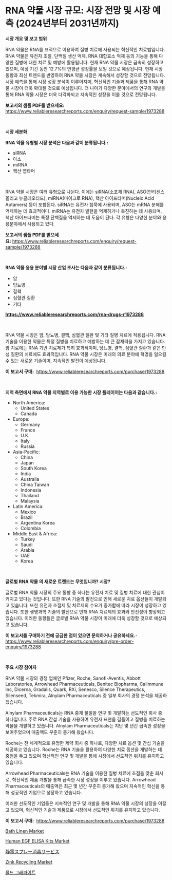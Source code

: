 <p><h1>RNA 약물 시장 규모: 시장 전망 및 시장 예측 (2024년부터 2031년까지)</h1></p><p><strong>시장 개요 및 보고 범위</strong></p>
<p><p>RNA 약물은 RNA를 표적으로 이용하여 질병 치료에 사용되는 혁신적인 치료법입니다. RNA 약물은 유전자 조절, 단백질 생산 억제, RNA 대합효소 억제 등의 기능을 통해 다양한 질병에 대한 치료 및 예방에 활용됩니다. 현재 RNA 약물 시장은 급속히 성장하고 있으며, 예상 기간 동안 12.7%의 연평균 성장률을 보일 것으로 예상됩니다. 현재 시장 동향과 최신 트렌드를 반영하여 RNA 약물 시장은 계속해서 성장할 것으로 전망됩니다. 시장 예측을 통해 시장 성장 분석이 이루어지며, 혁신적인 기술과 제품을 통해 RNA 약물 시장이 더욱 확대될 것으로 예상됩니다. 더 나아가 다양한 분야에서의 연구와 개발을 통해 RNA 약물 시장은 더욱 다각화되고 지속적인 성장을 이룰 것으로 전망됩니다.</p></p>
<p><strong>보고서의 샘플 PDF를 받으세요:</strong> <a href="https://www.reliableresearchreports.com/enquiry/request-sample/1973288">https://www.reliableresearchreports.com/enquiry/request-sample/1973288</a></p>
<p>&nbsp;</p>
<p><strong>시장 세분화</strong></p>
<p><strong>RNA 약물 유형별 시장 분석은 다음과 같이 분류됩니다.:</strong></p>
<p><ul><li>siRNA</li><li>아소</li><li>miRNA</li><li>핵산 앱타머</li></ul></p>
<p>&nbsp;</p>
<p><p>RNA 약물 시장은 여러 유형으로 나뉜다. 이에는 siRNA(소포체 RNA), ASO(안티센스 올리고 뉴클레오티드), miRNA(마이크로 RNA), 핵산 아이프타머(Nucleic Acid Aptamers) 등이 포함된다. siRNA는 유전자 침묵에 사용되며, ASO는 mRNA 분해를 억제하는 데 효과적이다. miRNA는 유전자 발현을 억제하거나 촉진하는 데 사용되며, 핵산 아이프타머는 특정 단백질을 억제하는 데 도움이 된다. 각 유형은 다양한 분야와 응용분야에서 사용되고 있다.</p></p>
<p><strong>보고서의 샘플 PDF를 받으세요:</strong>&nbsp;<a href="https://www.reliableresearchreports.com/enquiry/request-sample/1973288">https://www.reliableresearchreports.com/enquiry/request-sample/1973288</a></p>
<p>&nbsp;</p>
<p><strong> RNA 약물 응용 분야별 시장 산업 조사는 다음과 같이 분류됩니다.:</strong></p>
<p><ul><li>암</li><li>당뇨병</li><li>결핵</li><li>심혈관 질환</li><li>기타</li></ul></p>
<p><strong><a href="https://www.reliableresearchreports.com/rna-drugs-r1973288">https://www.reliableresearchreports.com/rna-drugs-r1973288</a></strong></p>
<p>&nbsp;</p>
<p><p>RNA 약물 시장은 암, 당뇨병, 결핵, 심혈관 질환 및 기타 질병 치료에 적용됩니다. RNA 기술을 이용한 약물은 특정 질병을 치료하고 예방하는 데 큰 잠재력을 가지고 있습니다. 암 치료에는 RNA 기반 치료제가 특히 효과적이며, 당뇨병, 결핵, 심혈관 질환과 같은 만성 질환의 치료에도 효과적입니다. RNA 약물 시장은 미래의 의료 분야에 혁명을 일으킬 수 있는 새로운 기술이며, 지속적인 발전이 예상됩니다.</p></p>
<p><strong>이 보고서 구매:</strong>&nbsp; <a href="https://www.reliableresearchreports.com/purchase/1973288">https://www.reliableresearchreports.com/purchase/1973288</a></p>
<p>&nbsp;</p>
<p><strong>지역 측면에서 RNA 약물 지역별로 이용 가능한 시장 플레이어는 다음과 같습니다.:</strong></p>
<p><ul>
    <li>
        North America:
        <ul>
            <li>United States</li>
            <li>Canada</li>
        </ul>
    </li>
    <li>
        Europe:
        <ul>
            <li>Germany</li>
            <li>France</li>
            <li>U.K.</li>
            <li>Italy</li>
            <li>Russia</li>
        </ul>
    </li>
    <li>
        Asia-Pacific:
        <ul>
            <li>China</li>
            <li>Japan</li>
            <li>South Korea</li>
            <li>India</li>
            <li>Australia</li>
            <li>China Taiwan</li>
            <li>Indonesia</li>
            <li>Thailand</li>
            <li>Malaysia</li>
        </ul>
    </li>
    <li>
        Latin America:
        <ul>
            <li>Mexico</li>
            <li>Brazil</li>
            <li>Argentina Korea</li>
            <li>Colombia</li>
        </ul>
    </li>
    <li>
        Middle East & Africa:
        <ul>
            <li>Turkey</li>
            <li>Saudi</li>
            <li>Arabia</li>
            <li>UAE</li>
            <li>Korea</li>
        </ul>
    </li>
    </ul></p>
<p>&nbsp;</p>
<p><strong>글로벌 RNA 약물 의 새로운 트렌드는 무엇입니까? 시장?</strong></p>
<p><p>글로벌 RNA 약물 시장의 주요 동향 중 하나는 유전자 치료 및 질병 치료에 대한 관심이 커지고 있다는 것입니다. 또한 RNA 기술의 발전으로 인해 새로운 치료 옵션들이 개발되고 있습니다. 또한 유전자 조절제 및 치료제의 수요가 증가함에 따라 시장이 성장하고 있습니다. 또한 생명과학 기술의 발전으로 인해 RNA 치료제의 효과와 안전성이 향상되고 있습니다. 이러한 동향들은 글로벌 RNA 약물 시장이 미래에 더욱 성장할 것으로 예상되고 있습니다.</p></p>
<p><strong>이 보고서를 구매하기 전에 궁금한 점이 있으면 문의하거나 공유하세요.</strong>- <a href="https://www.reliableresearchreports.com/enquiry/pre-order-enquiry/1973288">https://www.reliableresearchreports.com/enquiry/pre-order-enquiry/1973288</a></p>
<p>&nbsp;</p>
<p><strong>주요 시장 참여자</strong></p>
<p><p>RNA 약물 시장의 경쟁 업체인 Pfizer, Roche, Sanofi-Aventis, Abbott Laboratories, Arrowhead Pharmaceuticals, Benitec Biopharma, Calimmune Inc, Dicerna, Gradalis, Quark, RXi, Senesco, Silence Therapeutics, Silenseed, Tekmira, Alnylam Pharmaceuticals 중 일부 회사의 경쟁 분석을 제공하겠습니다.</p><p>Alnylam Pharmaceuticals는 RNA 중재 물질을 연구 및 개발하는 선도적인 회사 중 하나입니다. 주로 RNA 간섭 기술을 사용하여 유전자 표현을 길들이고 질병을 치료하는 약물을 개발하고 있습니다. Alnylam Pharmaceuticals는 지난 몇 년간 급속한 성장을 보여주었으며 매출액도 꾸준히 증가해 왔습니다.</p><p>Roche는 전 세계적으로 유명한 제약 회사 중 하나로, 다양한 치료 옵션 및 간섭 기술을 제공하고 있습니다. Roche는 RNA 기술을 활용하여 다양한 치료 옵션을 개발하는 데 중점을 두고 있으며 혁신적인 연구 및 개발을 통해 시장에서 선도적인 위치를 유지하고 있습니다.</p><p>Arrowhead Pharmaceuticals는 RNA 기술을 이용한 질병 치료에 초점을 맞춘 회사로, 혁신적인 제품 개발을 통해 급속한 시장 성장을 이루고 있습니다. Arrowhead Pharmaceuticals의 매출액은 최근 몇 년간 꾸준히 증가해 왔으며 지속적인 혁신을 통해 성공적인 기업으로 성장하고 있습니다.</p><p>이러한 선도적인 기업들은 지속적인 연구 및 개발을 통해 RNA 약물 시장의 성장을 이끌고 있으며, 혁신적인 기술과 제품으로 시장에서 선도적인 위치를 유지하고 있습니다.</p></p>
<p><strong>이 보고서 구매:</strong>&nbsp;&nbsp;<a href="https://www.reliableresearchreports.com/purchase/1973288">https://www.reliableresearchreports.com/purchase/1973288</a></p>
<p><p><a href="https://issuu.com/reportprime-2/docs/bath-linen-market-size-2030.pptx">Bath Linen Market</a></p><p><a href="https://github.com/luckyshygirl/Market-Research-Report-List-4/blob/main/human-egf-elisa-kits-market.md">Human EGF ELISA Kits Market</a></p><p><a href="https://github.com/roulaayoub-saad/Market-Research-Report-List-1/blob/main/224417780219.md">静電スプレー消毒サービス</a></p><p><a href="https://github.com/markusgodoy/Market-Research-Report-List-3/blob/main/zink-recycling-market.md">Zink Recycling Market</a></p><p><a href="https://github.com/rcabello548/Market-Research-Report-List-1/blob/main/243065174846.md">몰드 그래파이트</a></p></p>